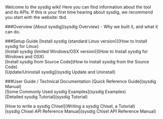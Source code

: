 Welcome to the sysdig wiki! Here you can find information about the tool and its APIs. If this is your first time hearing about sysdig, we recommend you start with the website: tbd.

###Overview
[About sysdig](sysdig Overview) - Why we built it, and what it can do.

###Setup Guide 
[Install sysdig (standard Linux version)](How to Install sysdig for Linux)  
[Install sysdig (limited Windows/OSX version)](How to Install sysdig for Windows and OSX)  
[Install sysdig from Source Code](How to Install sysdig from the Source Code)  
[Update/Uninstall sysdig](sysdig Update and Uninstall)  

###User Guide / Technical Documentation
[Quick Reference Guide](sysdig Manual)  
[Some Commonly Used sysdig Examples](sysdig Examples)  
[Detailed sysdig Tutorial](sysdig Tutorial)  
    
[How to write a sysdig Chisel](Writing a sysdig Chisel, a Tutorial)  
[sysdig Chisel API Reference Manual](sysdig Chisel API Reference Manual)
